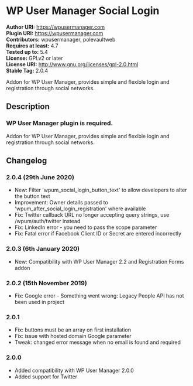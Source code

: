 # WP User Manager Social Login #
**Author URI:** https://wpusermanager.com  
**Plugin URI:** https://wpusermanager.com  
**Contributors:** wpusermanager, polevaultweb  
**Requires at least:** 4.7  
**Tested up to:** 5.4  
**License:** GPLv2 or later  
**License URI:** http://www.gnu.org/licenses/gpl-2.0.html  
**Stable Tag:** 2.0.4  

Addon for WP User Manager, provides simple and flexible login and registration through social networks.

## Description ##

### WP User Manager plugin is required. ###

Addon for WP User Manager, provides simple and flexible login and registration through social networks.

## Changelog ##

### 2.0.4 (29th June 2020) ###

- New: Filter 'wpum_social_login_button_text' to allow developers to alter the button text
- Improvement: Owner details passed to 'wpum_after_social_login_registration' where available
- Fix: Twitter callback URL no longer accepting query strings, use /wpum/auth/twitter instead
- Fix: LinkedIn error - you need to pass the scope parameter
- Fix: Fatal error if Facebook Client ID or Secret are entered incorrectly

### 2.0.3 (6th January 2020) ###

- New: Compatibility with WP User Manager 2.2 and Registration Forms addon

### 2.0.2 (15th November 2019) ###

- Fix: Google error - Something went wrong: Legacy People API has not been used in project

### 2.0.1 ###

- Fix: buttons must be an array on first installation
- Fix: issue with hosted domain Google parameter
- Tweak: changed error message when no email is found and required

### 2.0.0 ###

- Added compatibility with WP User Manager 2.0.0
- Added support for Twitter
